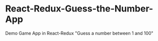 # React-Redux-Guess-the-Number-App
Demo Game App in React-Redux "Guess a number between 1 and 100"

